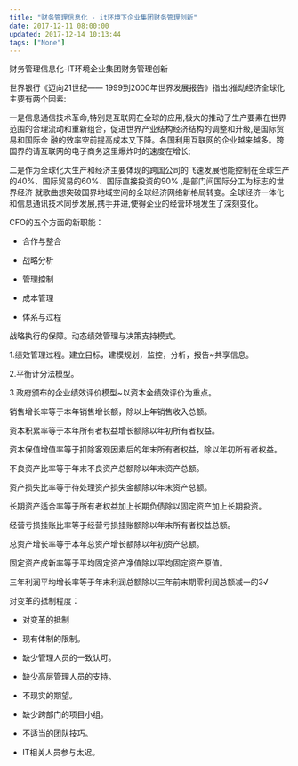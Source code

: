 ```yaml
---
title: "财务管理信息化 - it环境下企业集团财务管理创新"
date: 2017-12-11 08:00:00
updated: 2017-12-14 10:13:44
tags: ["None"]
---
```

财务管理信息化-IT环境企业集团财务管理创新

  

世界银行《迈向21世纪—— 1999到2000年世界发展报告》指出:推动经济全球化主要有两个因素:

一是信息通信技术革命,特别是互联网在全球的应用,极大的推动了生产要素在世界范围的合理流动和重新组合，促进世界产业结构经济结构的调整和升级,是国际贸易和国际金
融的效率空前提高成本又下降。各国利用互联网的企业越来越多。跨国界的请互联网的电子商务这里爆炸时的速度在增长;

二是作为全球化大生产和经济主要体现的跨国公司的飞速发展他能控制在全球生产的40%、国际贸易的60%、国际直接投资的90% ,是部门间国际分工为标志的世界经济
就歌曲想突破国界地域空间的全球经济网络新格局转变。全球经济一体化和信息通讯技术同步发展,携手并进,使得企业的经营环境发生了深刻变化。

  

CFO的五个方面的新职能：

  * 合作与整合

  * 战略分析

  * 管理控制

  * 成本管理

  * 体系与过程

  

  

战略执行的保障。动态绩效管理与决策支持模式。

1.绩效管理过程。建立目标，建模规划，监控，分析，报告~共享信息。

2.平衡计分法模型。

3.政府颁布的企业绩效评价模型~以资本金绩效评价为重点。

销售增长率等于本年销售增长额，除以上年销售收入总额。

资本积累率等于本年所有者权益增长额除以年初所有者权益。

资本保值增值率等于扣除客观因素后的年末所有者权益，除以年初所有者权益。

不良资产比率等于年末不良资产总额除以年末资产总额。

资产损失比率等于待处理资产损失金额除以年末资产总额。

长期资产适合率等于所有者权益加上长期负债除以固定资产加上长期投资。

经营亏损挂账比率等于经营亏损挂账额除以年末所有者权益总额。

总资产增长率等于本年总资产增长额除以年初资产总额。

固定资产成新率等于平均固定资产净值除以平均固定资产原值。

三年利润平均增长率等于年末利润总额除以三年前末期零利润总额减一的3√

  

对变革的抵制程度：

  * 对变革的抵制

  * 现有体制的限制。

  * 缺少管理人员的一致认可。

  * 缺少高层管理人员的支持。

  * 不现实的期望。

  * 缺少跨部门的项目小组。

  * 不适当的团队技巧。

  * IT相关人员参与太迟。

  

